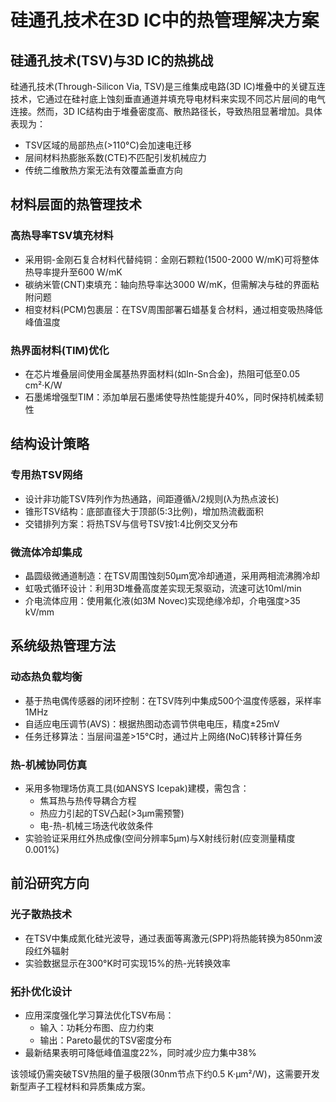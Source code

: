 # 硅通孔技术在3D IC中的热管理解决方案

## 硅通孔技术(TSV)与3D IC的热挑战

硅通孔技术(Through-Silicon Via, TSV)是三维集成电路(3D IC)堆叠中的关键互连技术，它通过在硅衬底上蚀刻垂直通道并填充导电材料来实现不同芯片层间的电气连接。然而，3D IC结构由于堆叠密度高、散热路径长，导致热阻显著增加。具体表现为：
- TSV区域的局部热点(>110°C)会加速电迁移
- 层间材料热膨胀系数(CTE)不匹配引发机械应力
- 传统二维散热方案无法有效覆盖垂直方向

## 材料层面的热管理技术

### 高热导率TSV填充材料
- 采用铜-金刚石复合材料代替纯铜：金刚石颗粒(1500-2000 W/mK)可将整体热导率提升至600 W/mK
- 碳纳米管(CNT)束填充：轴向热导率达3000 W/mK，但需解决与硅的界面粘附问题
- 相变材料(PCM)包裹层：在TSV周围部署石蜡基复合材料，通过相变吸热降低峰值温度

### 热界面材料(TIM)优化
- 在芯片堆叠层间使用金属基热界面材料(如In-Sn合金)，热阻可低至0.05 cm²·K/W
- 石墨烯增强型TIM：添加单层石墨烯使导热性能提升40%，同时保持机械柔韧性

## 结构设计策略

### 专用热TSV网络
- 设计非功能TSV阵列作为热通路，间距遵循λ/2规则(λ为热点波长)
- 锥形TSV结构：底部直径大于顶部(5:3比例)，增加热流截面积
- 交错排列方案：将热TSV与信号TSV按1:4比例交叉分布

### 微流体冷却集成
- 晶圆级微通道制造：在TSV周围蚀刻50μm宽冷却通道，采用两相流沸腾冷却
- 虹吸式循环设计：利用3D堆叠高度差实现无泵驱动，流速可达10ml/min
- 介电流体应用：使用氟化液(如3M Novec)实现绝缘冷却，介电强度>35 kV/mm

## 系统级热管理方法

### 动态热负载均衡
- 基于热电偶传感器的闭环控制：在TSV阵列中集成500个温度传感器，采样率1MHz
- 自适应电压调节(AVS)：根据热图动态调节供电电压，精度±25mV
- 任务迁移算法：当层间温差>15°C时，通过片上网络(NoC)转移计算任务

### 热-机械协同仿真
- 采用多物理场仿真工具(如ANSYS Icepak)建模，需包含：
  - 焦耳热与热传导耦合方程
  - 热应力引起的TSV凸起(>3μm需预警)
  - 电-热-机械三场迭代收敛条件
- 实验验证采用红外热成像(空间分辨率5μm)与X射线衍射(应变测量精度0.001%)

## 前沿研究方向

### 光子散热技术
- 在TSV中集成氮化硅光波导，通过表面等离激元(SPP)将热能转换为850nm波段红外辐射
- 实验数据显示在300°K时可实现15%的热-光转换效率

### 拓扑优化设计
- 应用深度强化学习算法优化TSV布局：
  - 输入：功耗分布图、应力约束
  - 输出：Pareto最优的TSV密度分布
- 最新结果表明可降低峰值温度22%，同时减少应力集中38%

该领域仍需突破TSV热阻的量子极限(30nm节点下约0.5 K·μm²/W)，这需要开发新型声子工程材料和异质集成方案。